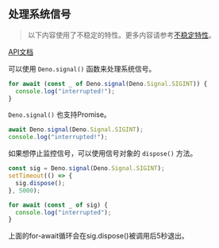 ## 处理系统信号

> 以下内容使用了不稳定的特性。更多内容请参考[不稳定特性](/runtime/stability)。

[API文档](https://doc.deno.land/https/raw.githubusercontent.com/denoland/deno/master/cli/js/lib.deno.unstable.d.ts#Deno.signal)

可以使用 `Deno.signal()` 函数来处理系统信号。

```ts
for await (const _ of Deno.signal(Deno.Signal.SIGINT)) {
  console.log("interrupted!");
}
```

`Deno.signal()` 也支持Promise。

```ts
await Deno.signal(Deno.Signal.SIGINT);
console.log("interrupted!");
```

如果想停止监控信号，可以使用信号对象的 `dispose()` 方法。

```ts
const sig = Deno.signal(Deno.Signal.SIGINT);
setTimeout(() => {
  sig.dispose();
}, 5000);

for await (const _ of sig) {
  console.log("interrupted");
}
```

上面的for-await循环会在sig.dispose()被调用后5秒退出。
